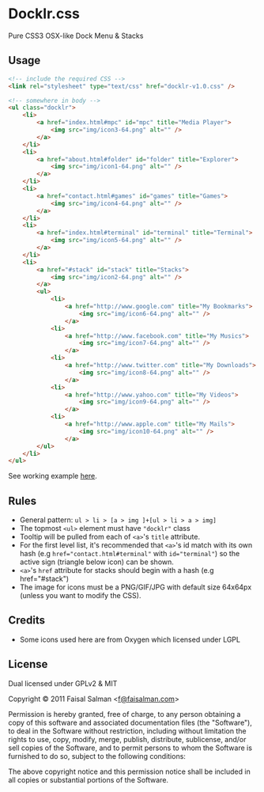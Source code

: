 # Docklr.css

Pure CSS3 OSX-like Dock Menu & Stacks

## Usage

```html
<!-- include the required CSS -->
<link rel="stylesheet" type="text/css" href="docklr-v1.0.css" />

<!-- somewhere in body -->
<ul class="docklr">
    <li>
        <a href="index.html#mpc" id="mpc" title="Media Player">
            <img src="img/icon3-64.png" alt="" />
        </a>
    </li>
    <li>
        <a href="about.html#folder" id="folder" title="Explorer">
            <img src="img/icon1-64.png" alt="" />
        </a>
    </li>    
    <li>
        <a href="contact.html#games" id="games" title="Games">
            <img src="img/icon4-64.png" alt="" />
        </a>
    </li>
    <li>
        <a href="index.html#terminal" id="terminal" title="Terminal">
            <img src="img/icon5-64.png" alt="" />
        </a>
    </li>
    <li>
        <a href="#stack" id="stack" title="Stacks">
            <img src="img/icon2-64.png" alt="" />
        </a>
        <ul>
            <li>
                <a href="http://www.google.com" title="My Bookmarks">
                    <img src="img/icon6-64.png" alt="" />
                </a>
            <li>
                <a href="http://www.facebook.com" title="My Musics">
                    <img src="img/icon7-64.png" alt="" />
                </a>
            <li>
                <a href="http://www.twitter.com" title="My Downloads">
                    <img src="img/icon8-64.png" alt="" />
                </a>
            <li>
                <a href="http://www.yahoo.com" title="My Videos">
                    <img src="img/icon9-64.png" alt="" />
                </a>
            <li>
                <a href="http://www.apple.com" title="My Mails">
                    <img src="img/icon10-64.png" alt="" />
                </a>
        </ul>
    </li>
</ul>
```

See working example [here](https://faisalman.github.io/docklr-css). 

## Rules

* General pattern: `ul > li > [a > img ]+[ul > li > a > img]`
* The topmost `<ul>` element must have `"docklr"` class
* Tooltip will be pulled from each of `<a>`'s `title` attribute.
* For the first level list, it's recommended that `<a>`'s id match with its own hash (e.g `href="contact.html#terminal"` with `id="terminal"`) so the active sign (triangle below icon) can be shown.
* `<a>`'s `href` attribute for stacks should begin with a hash (e.g href="#stack")
* The image for icons must be a PNG/GIF/JPG with default size 64x64px (unless you want to modify the CSS).

## Credits

* Some icons used here are from Oxygen which licensed under LGPL

## License

Dual licensed under GPLv2 & MIT

Copyright © 2011 Faisal Salman <<f@faisalman.com>>

Permission is hereby granted, free of charge, to any person obtaining a copy of 
this software and associated documentation files (the "Software"), to deal in 
the Software without restriction, including without limitation the rights to use, 
copy, modify, merge, publish, distribute, sublicense, and/or sell copies of the 
Software, and to permit persons to whom the Software is furnished to do so, 
subject to the following conditions:

The above copyright notice and this permission notice shall be included in all 
copies or substantial portions of the Software.